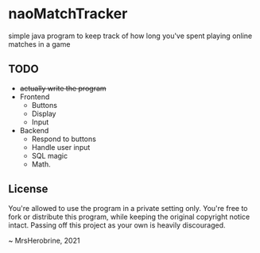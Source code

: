 # naoMatchTracker
simple java program to keep track of how long you've spent playing online matches in a game
## TODO
- ~~actually write the program~~
- Frontend 
  - Buttons
  - Display 
  - Input
- Backend
  - Respond to buttons
  - Handle user input
  - SQL magic
  - Math.
 
## License

You're allowed to use the program in a private setting only. You're free to fork or distribute this program, while keeping the original copyright notice intact. Passing off this project as your own is heavily discouraged.

~ MrsHerobrine, 2021
